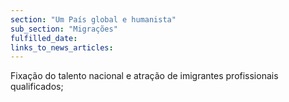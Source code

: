 ```yaml
---
section: "Um País global e humanista"
sub_section: "Migrações"
fulfilled_date:
links_to_news_articles:
---
```


Fixação do talento nacional e atração de imigrantes profissionais qualificados;